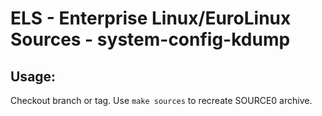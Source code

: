 # ELS - Enterprise Linux/EuroLinux Sources - system-config-kdump
 
## Usage:
  Checkout branch or tag. Use `make sources` to recreate  SOURCE0 archive.
